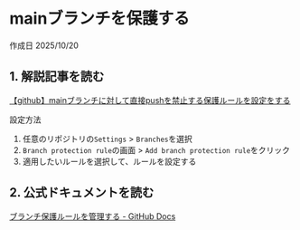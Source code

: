 # mainブランチを保護する

作成日 2025/10/20

## 1. 解説記事を読む

[【github】mainブランチに対して直接pushを禁止する保護ルールを設定をする](https://zenn.dev/json_hardcoder/articles/f9b534377103a4)

設定方法

1. 任意のリポジトリの`Settings` > `Branches`を選択
2. `Branch protection rule`の画面 > `Add branch protection rule`をクリック
3. 適用したいルールを選択して、ルールを設定する

## 2. 公式ドキュメントを読む

[ブランチ保護ルールを管理する - GitHub Docs](https://docs.github.com/ja/repositories/configuring-branches-and-merges-in-your-repository/managing-protected-branches/managing-a-branch-protection-rule)
